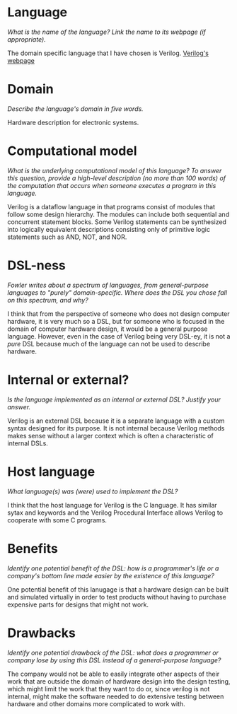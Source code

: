 # Language
_What is the name of the language? Link the name to its webpage 
(if appropriate)._

The domain specific language that I have chosen is Verilog. 
[Verilog's webpage](www.verilog.com)

# Domain
_Describe the language's domain in five words._

Hardware description for electronic systems.

# Computational model
_What is the underlying computational model of this language? To answer this 
question, provide a high-level description (no more than 100 words) of the 
computation that occurs when someone executes a program in this language._

Verilog is a dataflow language in that programs consist of modules that follow 
some design hierarchy. The modules can include both sequential and concurrent 
statement blocks. Some Verilog statements can be synthesized into logically
equivalent descriptions consisting only of primitive logic statements such as 
AND, NOT, and NOR.

# DSL-ness
_Fowler writes about a spectrum of languages, from general-purpose languages to 
"purely" domain-specific. Where does the DSL you chose fall on this spectrum, 
and why?_ 

I think that from the perspective of someone who does not design computer 
hardware, it is very much so a DSL, but for someone who is focused in the domain
of computer hardware design, it would be a general purpose language. However, 
even in the case of Verilog being very DSL-ey, it is not a _pure_ DSL because
much of the language can not be used to describe hardware.

# Internal or external?
_Is the language implemented as an internal or external DSL? 
Justify your answer._

Verilog is an external DSL because it is a separate language with a custom
syntax designed for its purpose. It is not internal because Verilog methods 
makes sense without a larger context which is often a characteristic of internal
DSLs. 

# Host language
_What language(s) was (were) used to implement the DSL?_

I think that the host language for Verilog is the C language. It has similar
sytax and keywords and the Verilog Procedural Interface allows Verilog to 
cooperate with some C programs. 

# Benefits
_Identify one potential benefit of the DSL: how is a programmer's life or a 
company's bottom line made easier by the existence of this language?_

One potential benefit of this lanugage is that a hardware design can be built
and simulated virtually in order to test products without having to purchase
expensive parts for designs that might not work.

# Drawbacks
_Identify one potential drawback of the DSL: what does a programmer or company 
lose by using this DSL instead of a general-purpose language?_

The company would not be able to easily integrate other aspects of their work 
that are outside the domain of hardware design into the design testing, which
might limit the work that they want to do or, since verilog is not internal, 
might make the software needed to do extensive testing between hardware and 
other domains more complicated to work with.

